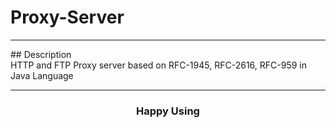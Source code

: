 # Proxy-Server
<hr/>
## Description <br/>
HTTP and FTP Proxy server based on RFC-1945, RFC-2616, RFC-959 in Java Language
<hr/>
<h3 align='center'>Happy Using</h3>
